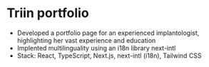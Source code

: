 # Triin portfolio

- Developed a portfolio page for an experienced implantologist, highlighting her vast experience and education
- Implented multilinguality  using an i18n library next-intl
- Stack: React, TypeScript, Next.js, next-intl (i18n), Tailwind CSS

